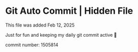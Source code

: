 # Git Auto Commit | Hidden File

This file was added Feb 12, 2025

Just for fun and keeping my daily git commit active 🤪

commit number: 1505814
